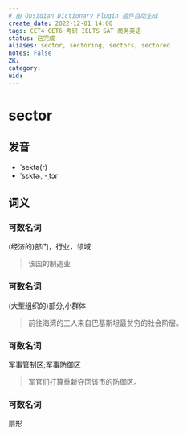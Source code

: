 ```yaml
---
# 由 Obsidian Dictionary Plugin 插件自动生成
create_date: 2022-12-01 14:00
tags: CET4 CET6 考研 IELTS SAT 商务英语
status: 已完成 
aliases: sector, sectoring, sectors, sectored
notes: False
ZK: 
category: 
uid: 
---
```


# sector

## 发音

- ˈsektə(r)
- ˈsɛktɚ, -ˌtɔr

## 词义

### 可数名词

(经济的)部门，行业，领域

> 该国的制造业

### 可数名词

(大型组织的)部分,小群体

> 前往海湾的工人来自巴基斯坦最贫穷的社会阶层。

### 可数名词

军事管制区;军事防御区

> 军官们打算重新夺回该市的防御区。

### 可数名词

扇形



